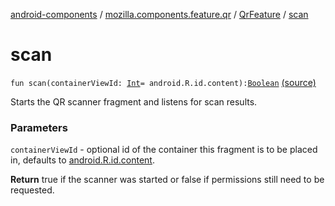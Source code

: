 [android-components](../../index.md) / [mozilla.components.feature.qr](../index.md) / [QrFeature](index.md) / [scan](./scan.md)

# scan

`fun scan(containerViewId: `[`Int`](https://kotlinlang.org/api/latest/jvm/stdlib/kotlin/-int/index.html)` = android.R.id.content): `[`Boolean`](https://kotlinlang.org/api/latest/jvm/stdlib/kotlin/-boolean/index.html) [(source)](https://github.com/mozilla-mobile/android-components/blob/master/components/feature/qr/src/main/java/mozilla/components/feature/qr/QrFeature.kt#L72)

Starts the QR scanner fragment and listens for scan results.

### Parameters

`containerViewId` - optional id of the container this fragment is to
be placed in, defaults to [android.R.id.content](https://developer.android.com/reference/android/R/id.html#content).

**Return**
true if the scanner was started or false if permissions still
need to be requested.

